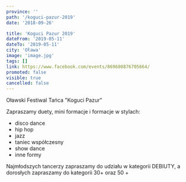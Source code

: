 ```yaml
---
province: ''
path: '/koguci-pazur-2019'
date: '2018-09-26'

title: 'Koguci Pazur 2019'
dateFrom: '2019-05-11'
dateTo: '2019-05-11'
city: 'Oława'
image: 'image.jpg'
tags: []
link: https://www.facebook.com/events/869680876705664/
promoted: false
visible: true
cancelled: false
---
```

Oławski Festiwal Tańca  "Koguci Pazur"

Zapraszamy duety, mini formacje i formacje w stylach:
* disco dance
* hip hop
* jazz
* taniec współczesny
* show dance
* inne formy 

Najmłodszych tancerzy zapraszamy do udziału w kategorii DEBIUTY, a dorosłych zapraszamy do 
kategorii 30+ oraz 50 +
